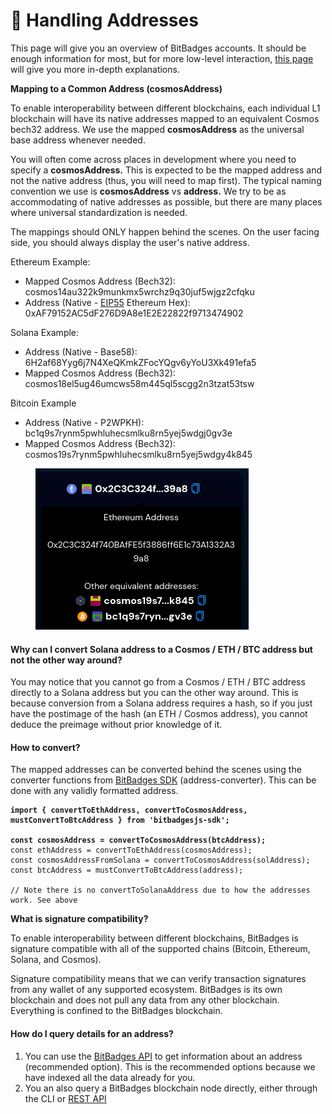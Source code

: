 # 👤 Handling Addresses

This page will give you an overview of BitBadges accounts. It should be enough information for most, but for more low-level interaction, [this page](core-concepts/general/accounts-technical.md) will give you more in-depth explanations.

**Mapping to a Common Address (cosmosAddress)**

To enable interoperability between different blockchains, each individual L1 blockchain will have its native addresses mapped to an equivalent Cosmos bech32 address. We use the mapped **cosmosAddress** as the universal base address whenever needed.&#x20;

You will often come across places in development where you need to specify a **cosmosAddress.** This is expected to be the mapped address and not the native address (thus, you will need to map first).  The typical naming convention we use is **cosmosAddress** vs **address.** We try to be as accommodating of native addresses as possible, but there are many places where universal standardization is needed.&#x20;

The mappings should ONLY happen behind the scenes. On the user facing side, you should always display the user's native address.&#x20;

Ethereum Example:

* Mapped Cosmos Address (Bech32): cosmos14au322k9munkmx5wrchz9q30juf5wjgz2cfqku
* Address (Native - [EIP55](https://eips.ethereum.org/EIPS/eip-55) Ethereum Hex): 0xAF79152AC5dF276D9A8e1E2E22822f9713474902

Solana Example:

* Address (Native - Base58): 6H2af68Yyg6j7N4XeQKmkZFocYQgv6yYoU3Xk491efa5
* Mapped Cosmos Address (Bech32): cosmos18el5ug46umcws58m445ql5scgg2n3tzat53tsw

Bitcoin Example

* Address (Native - P2WPKH): bc1q9s7rynm5pwhluhecsmlku8rn5yej5wdgj0gv3e
* Mapped Cosmos Address (Bech32): cosmos19s7rynm5pwhluhecsmlku8rn5yej5wdgy4k845

<figure><img src="../.gitbook/assets/image (9) (1) (1).png" alt=""><figcaption></figcaption></figure>

#### Why can I convert Solana address to a Cosmos / ETH / BTC address but not the other way around?

You may notice that you cannot go from a Cosmos / ETH / BTC address directly to a Solana address but you can the other way around. This is because conversion from a Solana address requires a hash, so if you just have the postimage of the hash (an ETH / Cosmos address), you cannot deduce the preimage without prior knowledge of it.

#### **How to convert?**

The mapped addresses can be converted behind the scenes using the converter functions from [BitBadges SDK](bitbadges-sdk/) (address-converter). This can be done with any validly formatted address.

<pre class="language-typescript"><code class="lang-typescript"><strong>import { convertToEthAddress, convertToCosmosAddress, mustConvertToBtcAddress } from 'bitbadgesjs-sdk';
</strong>
<strong>const cosmosAddress = convertToCosmosAddress(btcAddress);
</strong>const ethAddress = convertToEthAddress(cosmosAddress);
const cosmosAddressFromSolana = convertToCosmosAddress(solAddress);
const btcAddress = mustConvertToBtcAddress(address);

// Note there is no convertToSolanaAddress due to how the addresses work. See above
</code></pre>

**What is signature compatibility?**

To enable interoperability between different blockchains, BitBadges is signature compatible with all of the supported chains (Bitcoin, Ethereum, Solana, and Cosmos).

Signature compatibility means that we can verify transaction signatures from any wallet of any supported ecosystem. BitBadges is its own blockchain and does not pull any data from any other blockchain. Everything is confined to the BitBadges blockchain.

#### **How do I query details for an address?**

1. You can use the [BitBadges API](bitbadges-api/api.md) to get information about an address (recommended option). This is the recommended options because we have indexed all the data already for you.
2. You an also query a BitBadges blockchain node directly, either through the CLI or [REST API ](https://docs.cosmos.network/v0.46/run-node/interact-node.html)
